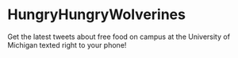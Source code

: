 HungryHungryWolverines
======================

Get the latest tweets about free food on campus at the University of Michigan texted right to your phone!
